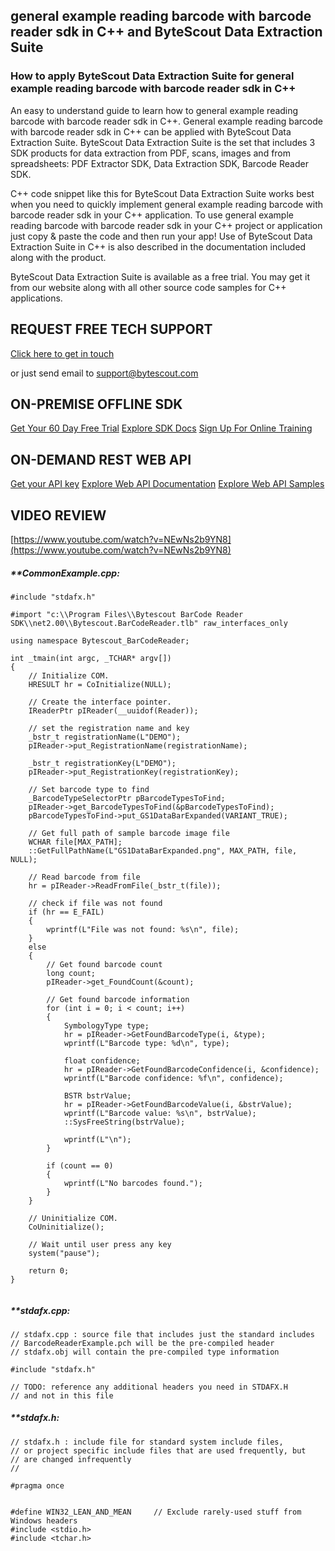 ## general example reading barcode with barcode reader sdk in C++ and ByteScout Data Extraction Suite

### How to apply ByteScout Data Extraction Suite for general example reading barcode with barcode reader sdk in C++

An easy to understand guide to learn how to general example reading barcode with barcode reader sdk in C++. General example reading barcode with barcode reader sdk in C++ can be applied with ByteScout Data Extraction Suite. ByteScout Data Extraction Suite is the set that includes 3 SDK products for data extraction from PDF, scans, images and from spreadsheets: PDF Extractor SDK, Data Extraction SDK, Barcode Reader SDK.

C++ code snippet like this for ByteScout Data Extraction Suite works best when you need to quickly implement general example reading barcode with barcode reader sdk in your C++ application. To use general example reading barcode with barcode reader sdk in your C++ project or application just copy & paste the code and then run your app! Use of ByteScout Data Extraction Suite in C++ is also described in the documentation included along with the product.

ByteScout Data Extraction Suite is available as a free trial. You may get it from our website along with all other source code samples for C++ applications.

## REQUEST FREE TECH SUPPORT

[Click here to get in touch](https://bytescout.zendesk.com/hc/en-us/requests/new?subject=ByteScout%20Data%20Extraction%20Suite%20Question)

or just send email to [support@bytescout.com](mailto:support@bytescout.com?subject=ByteScout%20Data%20Extraction%20Suite%20Question) 

## ON-PREMISE OFFLINE SDK 

[Get Your 60 Day Free Trial](https://bytescout.com/download/web-installer?utm_source=github-readme)
[Explore SDK Docs](https://bytescout.com/documentation/index.html?utm_source=github-readme)
[Sign Up For Online Training](https://academy.bytescout.com/)


## ON-DEMAND REST WEB API

[Get your API key](https://pdf.co/documentation/api?utm_source=github-readme)
[Explore Web API Documentation](https://pdf.co/documentation/api?utm_source=github-readme)
[Explore Web API Samples](https://github.com/bytescout/ByteScout-SDK-SourceCode/tree/master/PDF.co%20Web%20API)

## VIDEO REVIEW

[https://www.youtube.com/watch?v=NEwNs2b9YN8](https://www.youtube.com/watch?v=NEwNs2b9YN8)




<!-- code block begin -->

##### ****CommonExample.cpp:**
    
```
#include "stdafx.h"

#import "c:\\Program Files\\Bytescout BarCode Reader SDK\\net2.00\\Bytescout.BarCodeReader.tlb" raw_interfaces_only

using namespace Bytescout_BarCodeReader;

int _tmain(int argc, _TCHAR* argv[])
{
	// Initialize COM.
	HRESULT hr = CoInitialize(NULL);

	// Create the interface pointer.
	IReaderPtr pIReader(__uuidof(Reader));

	// set the registration name and key
	_bstr_t registrationName(L"DEMO");
	pIReader->put_RegistrationName(registrationName);

	_bstr_t registrationKey(L"DEMO");
	pIReader->put_RegistrationKey(registrationKey);

	// Set barcode type to find
	_BarcodeTypeSelectorPtr pBarcodeTypesToFind;
	pIReader->get_BarcodeTypesToFind(&pBarcodeTypesToFind);
	pBarcodeTypesToFind->put_GS1DataBarExpanded(VARIANT_TRUE);

	// Get full path of sample barcode image file
	WCHAR file[MAX_PATH];
	::GetFullPathName(L"GS1DataBarExpanded.png", MAX_PATH, file, NULL);

	// Read barcode from file
	hr = pIReader->ReadFromFile(_bstr_t(file));

	// check if file was not found
	if (hr == E_FAIL)
	{
		wprintf(L"File was not found: %s\n", file);
	}
	else
	{
		// Get found barcode count
		long count;
		pIReader->get_FoundCount(&count);

		// Get found barcode information
		for (int i = 0; i < count; i++)
		{
			SymbologyType type;
			hr = pIReader->GetFoundBarcodeType(i, &type);
			wprintf(L"Barcode type: %d\n", type);

			float confidence;
			hr = pIReader->GetFoundBarcodeConfidence(i, &confidence);
			wprintf(L"Barcode confidence: %f\n", confidence);

			BSTR bstrValue;
			hr = pIReader->GetFoundBarcodeValue(i, &bstrValue);
			wprintf(L"Barcode value: %s\n", bstrValue);
			::SysFreeString(bstrValue);

			wprintf(L"\n");
		}

		if (count == 0)
		{
			wprintf(L"No barcodes found.");
		}
	}

	// Uninitialize COM.
	CoUninitialize();

	// Wait until user press any key
	system("pause");

	return 0;
}


```

<!-- code block end -->    

<!-- code block begin -->

##### ****stdafx.cpp:**
    
```
// stdafx.cpp : source file that includes just the standard includes
// BarcodeReaderExample.pch will be the pre-compiled header
// stdafx.obj will contain the pre-compiled type information

#include "stdafx.h"

// TODO: reference any additional headers you need in STDAFX.H
// and not in this file

```

<!-- code block end -->    

<!-- code block begin -->

##### ****stdafx.h:**
    
```
// stdafx.h : include file for standard system include files,
// or project specific include files that are used frequently, but
// are changed infrequently
//

#pragma once


#define WIN32_LEAN_AND_MEAN		// Exclude rarely-used stuff from Windows headers
#include <stdio.h>
#include <tchar.h>

```

<!-- code block end -->